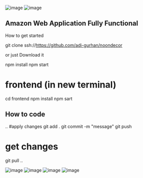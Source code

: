 
![image](https://user-images.githubusercontent.com/59841689/188299734-216a08b5-fdfb-474d-a543-53ec49b68771.png)
![image](https://user-images.githubusercontent.com/59841689/188299769-5bc77683-b9ba-4694-91e7-015097e398ea.png)


## Amazon Web Application Fully Functional

How to get started 

git clone ssh://https://github.com/adi-gurhan/noondecor

or just Download it 

npm install 
npm start
# frontend (in new terminal)
cd frontend
npm install 
npm sart

## How to code
..
#apply changes
git add .
git commit -m "message"
git push

# get changes
git pull 
..

![image](https://user-images.githubusercontent.com/59841689/188299455-a70bc853-2a95-4d87-80e0-5d59e059dcde.png)
![image](https://user-images.githubusercontent.com/59841689/188299482-77113ae2-ca72-45f3-b00e-d99e93b6c1f6.png)
![image](https://user-images.githubusercontent.com/59841689/188299512-c24e829e-b730-4cb5-8e64-c4fa5c0438e1.png)
![image](https://user-images.githubusercontent.com/59841689/188299553-fbf07f88-190b-4c6c-a87d-2f31f957b616.png)

